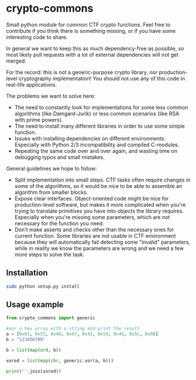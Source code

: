 # crypto-commons

Small python module for common CTF crypto functions.
Feel free to contribute if you think there is something missing, or if you have some interesting code to share.

In general we want to keep this as much dependency-free as possible, so most likely pull requests with a lot of external dependencies will not get merged.

For the record: this is not a generic-purpose crypto library, nor production-level cryptography implementation!
You should not use any of this code in real-life applications.

The problems we want to solve here:

- The need to constantly look for implementations for some less common algorithms (like Damgard-Jurik) or less common scenarios (like RSA with prime powers).
- The need to install many different libraries in order to use some simple function.
- Issues with installing dependencies on different environments. 
Especially with Python 2/3 incompatibility and compiled C-modules.
- Repeating the same code over and over again, and wasting time on debugging typos and small mistakes.

General guidelines we hope to follow:
- Split implementation into small steps. CTF tasks often require changes in some of the algorithms, 
so it would be nice to be able to assemble an algorithm from smaller blocks. 
- Expose clear interfaces.
Object-oriented code might be nice for production-level software, 
but makes it more complicated when you're trying to translate primitives you have into objects the library requires.
Especially when you're missing some parameters, which are not necessary for the function you need.
- Don't make asserts and checks other than the necessary ones for current function.
Some libraries are not usable in CTF environment because they will automatically fail detecting some "invalid" parameters, 
while in reality we know the parameters are wrong and we need a few more steps to solve the task.

## Installation

``` bash
sudo python setup.py install
```
## Usage example

``` python
from crypto_commons import generic

#xor a hex array with a string and print the result
a = [0x61, 0x53, 0x40, 0x47, 0x42, 0x59, 0x45, 0x5c, 0x08]
b = "123456789"

b = list(map(ord, b))

xored = list(map(chr, generic.xor(a, b)))

print(''.join(xored))

```